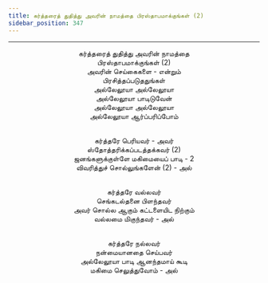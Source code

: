 ```yaml
---
title: கர்த்தரைத் துதித்து அவரின் நாமத்தை பிரஸ்தாபமாக்குங்கள் (2)
sidebar_position: 347
---
```


---
<center>
கர்த்தரைத் துதித்து அவரின் நாமத்தை<br/>
பிரஸ்தாபமாக்குங்கள் (2)<br/>
அவரின் செய்கைகளை - என்றும்<br/>
பிரசித்தப்படுததுங்கள்<br/>
அல்லேலூயா அல்லேலூயா<br/>
அல்லேலூயா பாடிடுவேன்<br/>
அல்லேலூயா அல்லேலூயா<br/>
அல்லேலூயா ஆர்ப்பரிப்போம்<br/><br/>

கர்த்தரே பெரியவர் - அவர்<br/>
ஸ்தோத்தரிக்கப்படத்தக்கவர் (2)<br/>
ஜனங்களுக்குள்ளே மகிமையைப் பாடி - 2<br/>
விவரித்துச் சொல்லுங்களேன் (2)        - அல்<br/><br/>

கர்த்தரே வல்லவர்<br/>
செங்கடல்தனை பிளந்தவர்<br/>
அவர் சொல்ல ஆகும் கட்டளையிட நிற்கும்<br/>
வல்லமை மிகுந்தவர்            - அல்<br/><br/>

கர்த்தரே நல்லவர்<br/>
நன்மையானதை செய்பவர்<br/>
அல்லேலூயா பாடி ஆனந்தமாய் கூடி<br/>
மகிமை செலுத்துவோம்            - அல்
</center>